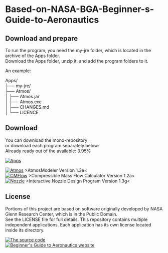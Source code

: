 # Based-on-NASA-BGA-Beginner-s-Guide-to-Aeronautics

## Download and prepare
To run the program, you need the my-jre folder, which is located in the archive of the Apps folder.  
Download the Apps folder, unzip it, and add the program folders to it.  

An example:  

Apps/  
├── my-jre/  
├── Atmos/  
│     ├── Atmos.jar  
│     ├── Atmos.exe  
│     ├── CHANGES.md  
│     └── LICENCE 


## Download
You can download the mono-repository  
or download each program separately below:  
Already ready out of the available: 3.95%

[![Apps](https://img.shields.io/badge/Download--Apps-gray)](https://github.com/UnclePuzzled/Based-on-NASA-BGA-Beginner-s-Guide-to-Aeronautics/blob/main/Apps.zip)  

[![Atmos](https://img.shields.io/badge/Atmos-green)](https://github.com/UnclePuzzled/Based-on-NASA-BGA-Beginner-s-Guide-to-Aeronautics/blob/main/Apps-folder%20(all%20programms)/Atmos.zip) >AtmosModeler Version 1.3e<  
[![CMFlow](https://img.shields.io/badge/CMFlow-green)](https://github.com/UnclePuzzled/Based-on-NASA-BGA-Beginner-s-Guide-to-Aeronautics/blob/main/Apps-folder%20(all%20programms)/CMFlow.zip) >Compressible Mass Flow Calculator Version 1.2a<  
[![Nozzle](https://img.shields.io/badge/Nozzle-green)](https://github.com/UnclePuzzled/Based-on-NASA-BGA-Beginner-s-Guide-to-Aeronautics/blob/main/Apps-folder%20(all%20programms)/Nozzle.zip) >Interactive Nozzle Design Program Version 1.3g<



## License
Portions of this project are based on software originally developed by NASA Glenn Research Center, which is in the Public Domain.  
See the LICENSE file for full details.
This repository contains multiple independent applications.
Each application has its own license located inside its directory.

[![The source code](https://img.shields.io/badge/The--Source--Code-purple)](https://github.com/nasa/BGA)  
[![Beginner's Guide to Aeronautics website](https://img.shields.io/badge/Beginner's--Guide--to--Aeronautics--website-purple)](https://www.grc.nasa.gov/WWW/K-12/airplane/)


